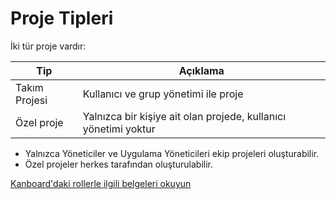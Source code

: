 Proje Tipleri
=============

İki tür proje vardır:

| Tip               | Açıklama                                                              |
|-------------------|-----------------------------------------------------------------------|
| Takım Projesi     | Kullanıcı ve grup yönetimi ile proje                                  |
| Özel proje        | Yalnızca bir kişiye ait olan projede, kullanıcı yönetimi yoktur       |

- Yalnızca Yöneticiler ve Uygulama Yöneticileri ekip projeleri oluşturabilir.
- Özel projeler herkes tarafından oluşturulabilir.

[Kanboard'daki rollerle ilgili belgeleri okuyun](roles.markdown)
